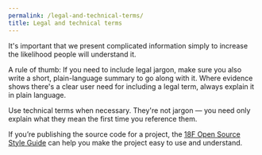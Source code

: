 ```yaml
---
permalink: /legal-and-technical-terms/
title: Legal and technical terms
---
```


It's important that we present complicated information simply to increase the likelihood people will understand it.

A rule of thumb: If you need to include legal jargon, make sure you also write a short, plain-language summary to go along with it. Where evidence shows there's a clear user need for including a legal term, always explain it in plain language.

Use technical terms when necessary. They're not jargon — you need only explain what they mean the first time you reference them.

If you’re publishing the source code for a project, the [18F Open Source Style Guide](https://pages.18f.gov/open-source-guide/) can help you make the project easy to use and understand.
